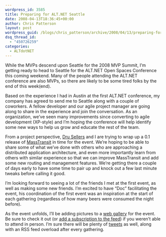 ```yaml
---
wordpress_id: 3585
title: Preparing for ALT.NET Seattle
date: 2008-04-13T18:36:45+00:00
author: Chris Patterson
layout: post
wordpress_guid: /blogs/chris_patterson/archive/2008/04/13/preparing-for-alt-net-seattle.aspx
dsq_thread_id:
  - "450726259"
categories:
  - ALTdotNET
---
```

While the MVPs descend upon Seattle for the 2008 MVP Summit, I&#8217;m getting ready to head to Seattle for the ALT.NET Open Spaces Conference this coming weekend. Many of the people attending the ALT.NET conference are also MVPs, so there are likely to be some tired folks by the end of this week(end). 

Based on the experience I had in Austin at the first ALT.NET conference, my company has agreed to send me to Seattle along with a couple of coworkers. A fellow developer and our agile project manager are going along to share in the experience and join the conversation. As an organization, we&#8217;ve seen many improvements since converting to agile development (XP-style) and I&#8217;m hoping the conference will help identify some new ways to help us grow and educate the rest of the team.

From a project perspective, [Dru Sellers](http://geekswithblogs.net/dsellers/Default.aspx) and I are trying to wrap up a 0.1 release of [MassTransit](http://code.google.com/p/masstransit/) in time for the event. We&#8217;re hoping to be able to share some of what we&#8217;ve done with others who are approaching a distributed application architecture, and even more importantly learn from others with similar experience so that we can improve MassTransit and add some new routing and management features. We&#8217;re getting there a couple of days early to have some time to pair up and knock out a few last minute tweaks before calling it good.

I&#8217;m looking forward to seeing a lot of the friends I met at the first event, as well as making some new friends. I&#8217;m excited to have &#8220;Doc&#8221; facilitating the event, his coordination of the first event was an inspiration at the start of each gathering (regardless of how many beers were consumed the night before).

As the event unfolds, I&#8217;ll be adding pictures to a [web gallery](http://gallery.mac.com/phatboyg#100043) for the event. Be sure to check it out (or [add a subscription to the feed](feed://gallery.mac.com/phatboyg/100043/?webdav-method=truthget&feedfmt=recentrss&aggregate=-1)) if you weren&#8217;t able to attend in person. I&#8217;m sure there will be plenty of [tweets](http://twitter.com/PhatBoyG) as well, along with an RSS feed overload after every gathering.